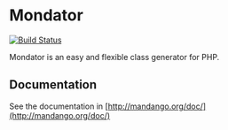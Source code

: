 # Mondator

[![Build Status](https://secure.travis-ci.org/NextWebVentures/mondator.png)](http://travis-ci.org/NextWebVentures/mondator)

Mondator is an easy and flexible class generator for PHP.

## Documentation

See the documentation in [http://mandango.org/doc/](http://mandango.org/doc/)
